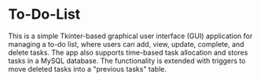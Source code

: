 # To-Do-List
This is a simple Tkinter-based graphical user interface (GUI) application for managing a to-do list, where users can add, view, update, complete, and delete tasks. The app also supports time-based task allocation and stores tasks in a MySQL database. The functionality is extended with triggers to move deleted tasks into a "previous tasks" table.
